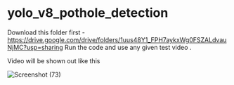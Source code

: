 # yolo_v8_pothole_detection
Download this folder first - https://drive.google.com/drive/folders/1uus48Y1_FPH7aykxWg0FSZALdvauNjMC?usp=sharing
Run the code and use any given test video .

Video will be shown out like this


![Screenshot (73)](https://github.com/Anshuldogra001/yolo_v8_pothole_detection/assets/96309140/856298a6-34a8-414b-94d1-1ae69c20be3d)
